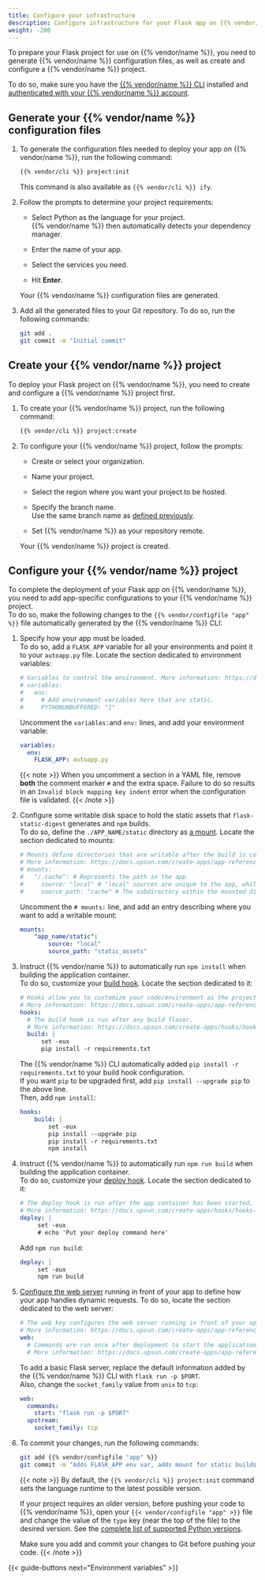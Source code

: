 ```yaml
---
title: Configure your infrastructure
description: Configure infrastructure for your Flask app on {{% vendor/name %}}
weight: -200
---
```


To prepare your Flask project for use on {{% vendor/name %}},
you need to generate {{% vendor/name %}} configuration files,
as well as create and configure a {{% vendor/name %}} project.

To do so, make sure you have the [{{% vendor/name %}} CLI](/administration/cli/_index.md) installed
and [authenticated with your {{% vendor/name %}} account](/administration/cli/_index.md#2-authenticate).

## Generate your {{% vendor/name %}} configuration files

1. To generate the configuration files needed to deploy your app on {{% vendor/name %}},
   run the following command:

   ```bash {location="Terminal"}
   {{% vendor/cli %}} project:init
   ```

   This command is also available as `{{% vendor/cli %}} ify`.

2. Follow the prompts to determine your project requirements:
   
   - Select Python as the language for your project.</br>
     {{% vendor/name %}} then automatically detects your dependency manager.

   - Enter the name of your app.

   - Select the services you need.

   - Hit **Enter**.</br>
   
   Your {{% vendor/name %}} configuration files are generated.

3. Add all the generated files to your Git repository.
   To do so, run the following commands:

   ```bash {location="Terminal"}
   git add .
   git commit -m "Initial commit"
   ```

## Create your {{% vendor/name %}} project

To deploy your Flask project on {{% vendor/name %}},
you need to create and configure a {{% vendor/name %}} project first.

1. To create your {{% vendor/name %}} project,
   run the following command:

   ```bash {location="Terminal"}
   {{% vendor/cli %}} project:create
   ```

2. To configure your {{% vendor/name %}} project, follow the prompts:
   
   - Create or select your organization.

   - Name your project.

   - Select the region where you want your project to be hosted.

   - Specify the branch name.</br>
     Use the same branch name as [defined previously](/get-started/flask/deploy/setup.md#initialize-your-repository).

   - Set {{% vendor/name %}} as your repository remote.

   Your {{% vendor/name %}} project is created.

## Configure your {{% vendor/name %}} project

To complete the deployment of your Flask app on {{% vendor/name %}},
you need to add app-specific configurations to your {{% vendor/name %}} project.</br>
To do so, make the following changes to the `{{% vendor/configfile "app" %}}` file automatically generated by the {{% vendor/name %}} CLI:

1. Specify how your app must be loaded.</br>
   To do so, add a `FLASK_APP` variable for all your environments and point it to your `autoapp.py` file.
   Locate the section dedicated to environment variables:

   ```yaml {configFile="app"}
   # Variables to control the environment. More information: https://docs.upsun.com/create-apps/app-reference.html#variables
   # variables:
   #   env:
   #     # Add environment variables here that are static.
   #     PYTHONUNBUFFERED: "1"
   ```

   Uncomment the `variables:`and `env:` lines, and add your environment variable:

   ```yaml {configFile="app"}
   variables:
     env:
       FLASK_APP: autoapp.py
   ```

   {{< note >}}
   When you uncomment a section in a YAML file, remove **both** the comment marker `#` and the extra space.
   Failure to do so results in an `Invalid block mapping key indent` error when the configuration file is validated.
   {{< /note >}}

2. Configure some writable disk space to hold the static assets that `flask-static-digest` generates and `npm` builds.</br>
   To do so, define the `./APP_NAME/static` directory as [a mount](/create-apps/app-reference.md#mounts).
   Locate the section dedicated to mounts:

   ```yaml {configFile="app"}
   # Mounts define directories that are writable after the build is complete.
   # More information: https://docs.upsun.com/create-apps/app-reference.html#mounts
   # mounts:
   #   "/.cache": # Represents the path in the app.
   #     source: "local" # "local" sources are unique to the app, while "service" sources can be shared among apps.
   #     source_path: "cache" # The subdirectory within the mounted disk (the source) where the mount should point.
   ```

   Uncomment the `# mounts:` line, and add an entry describing where you want to add a writable mount:

   ```yaml {configFile="app"}
   mounts:
       "app_name/static":
           source: "local"
           source_path: "static_assets"
   ```
   
3. Instruct {{% vendor/name %}} to automatically run `npm install` when building the application container.</br>
   To do so, customize your [build hook](/create-apps/hooks/hooks-comparison.html#build-hook).
   Locate the section dedicated to it:

   ```yaml {configFile="app"}
   # Hooks allow you to customize your code/environment as the project moves through the build and deploy stages
   # More information: https://docs.upsun.com/create-apps/app-reference.html#hooks
   hooks:
     # The build hook is run after any build flavor.
     # More information: https://docs.upsun.com/create-apps/hooks/hooks-comparison.html#build-hook
     build: |
         set -eux
         pip install -r requirements.txt
    ```

   The  {{% vendor/name %}} CLI automatically added `pip install -r requirements.txt` to your build hook configuration.</br>
   If you want `pip` to be upgraded first, add  `pip install --upgrade pip` to the above line.</br>
   Then, add `npm install`:

   ```yaml {configFile="app"}
   hooks:
       build: |
           set -eux
           pip install --upgrade pip
           pip install -r requirements.txt
           npm install
    ```
4. Instruct {{% vendor/name %}} to automatically run `npm run build` when building the application container.</br>
   To do so, customize your [deploy hook](/create-apps/hooks/hooks-comparison.html#deploy-hook).
   Locate the section dedicated to it:

   ```yaml {configFile="app"}
   # The deploy hook is run after the app container has been started, but before it has started accepting requests.
   # More information: https://docs.upsun.com/create-apps/hooks/hooks-comparison.html#deploy-hook
   deploy: |
        set -eux
        # echo 'Put your deploy command here'
   ```

   Add `npm run build`:

   ```yaml {configFile="app"}
   deploy: |
        set -eux
        npm run build
   ```

5. [Configure the web server](https://docs.platform.sh/create-apps.html#configure-whats-served) running in front of your app
   to define how your app handles dynamic requests.
   To do so, locate the section dedicated to the web server:

   ```yaml {configFile="app"}
   # The web key configures the web server running in front of your app.
   # More information: https://docs.upsun.com/create-apps/app-reference.html#web
   web:
     # Commands are run once after deployment to start the application process.
     # More information: https://docs.upsun.com/create-apps/app-reference.html#web-commands
   ```

   To add a basic Flask server, replace the default information added by the {{% vendor/name %}} CLI with `flask run -p $PORT`.</br>
   Also, change the `socket_family` value from `unix` to `tcp`:

   ```yaml {configFile="app"}
   web:
     commands:
       start: "flask run -p $PORT"
     upstream:
       socket_family: tcp
   ```

6. To commit your changes, run the following commands:
   ```bash {location="Terminal"}
   git add {{% vendor/configfile "app" %}}
   git commit -m "Adds FLASK_APP env var, adds mount for static builds, build commands, npm run build on deploy, web start command"
   ```

   {{< note >}}
   By default, the `{{% vendor/cli %}} project:init` command sets the language runtime to the latest possible version.

   If your project requires an older version, before pushing your code to {{% vendor/name %}},
   open your `{{< vendor/configfile "app" >}}` file and change the value of the `type` key (near the top of the file) to the desired version.
   See the [complete list of supported Python versions](/languages/python/_index.md#supported-versions).

   Make sure you add and commit your changes to Git before pushing your code.
   {{< /note >}}

{{< guide-buttons next="Environment variables" >}}
